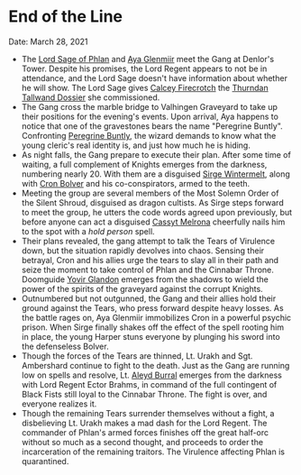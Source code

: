 # End of the Line

Date: March 28, 2021

- The [Lord Sage of Phlan](../NPCs/Lord%20Sage%20of%20Phlan.md) and [Aya Glenmiir](../NPCs/Aya%20Glenmiir.md) meet the Gang at Denlor's Tower. Despite his promises, the Lord Regent appears to not be in attendance, and the Lord Sage doesn't have information about whether he will show. The Lord Sage gives [Calcey Firecrotch](../Characters/Calcey%20Firecrotch/%21index.md) the [Thurndan Tallwand Dossier](../Handouts/%E2%9C%89%EF%B8%8F%20Thurndan%20Tallwand%20Dossier.md) she commissioned.
- The Gang cross the marble bridge to Valhingen Graveyard to take up their positions for the evening's events. Upon arrival, Aya happens to notice that one of the gravestones bears the name "Peregrine Buntly". Confronting [Peregrine Buntly](../Characters/Peregrine%20Buntly/%21index.md), the wizard demands to know what the young cleric's real identity is, and just how much he is hiding.
- As night falls, the Gang prepare to execute their plan. After some time of waiting, a full complement of Knights emerges from the darkness, numbering nearly 20. With them are a disguised [Sirge Wintermelt](../Characters/Sirge%20Wintermelt/%21index.md), along with [Cron Bolver](../NPCs/Cron%20Bolver.md) and his co-conspirators, armed to the teeth.
- Meeting the group are several members of the Most Solemn Order of the Silent Shroud, disguised as dragon cultists. As Sirge steps forward to meet the group, he utters the code words agreed upon previously, but before anyone can act a disguised [Cassyt Melrona](../Characters/Cassyt%20Melrona/%21index.md) cheerfully nails him to the spot with a *hold person* spell.
- Their plans revealed, the gang attempt to talk the Tears of Virulence down, but the situation rapidly devolves into chaos. Sensing their betrayal, Cron and his allies urge the tears to slay all in their path and seize the moment to take control of Phlan and the Cinnabar Throne. Doomguide [Yovir Glandon](../NPCs/Yovir%20Glandon.md) emerges from the shadows to wield the power of the spirits of the graveyard against the corrupt Knights.
- Outnumbered but not outgunned, the Gang and their allies hold their ground against the Tears, who press forward despite heavy losses. As the battle rages on, Aya Glenmiir immobilizes Cron in a powerful psychic prison. When Sirge finally shakes off the effect of the spell rooting him in place, the young Harper stuns everyone by plunging his sword into the defenseless Bolver.
- Though the forces of the Tears are thinned, Lt. Urakh and Sgt. Ambershard continue to fight to the death. Just as the Gang are running low on spells and resolve, Lt. [Aleyd Burral](../Characters/Aleyd%20Burral/%21index.md) emerges from the darkness with Lord Regent Ector Brahms, in command of the full contingent of Black Fists still loyal to the Cinnabar Throne. The fight is over, and everyone realizes it.
- Though the remaining Tears surrender themselves without a fight, a disbelieving Lt. Urakh makes a mad dash for the Lord Regent. The commander of Phlan's armed forces finishes off the great half-orc without so much as a second thought, and proceeds to order the incarceration of the remaining traitors. The Virulence affecting Phlan is quarantined.